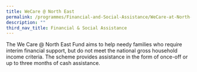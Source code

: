 ```yaml
---
title: WeCare @ North East
permalink: /programmes/Financial-and-Social-Assistance/WeCare-at-North-East
description: ""
third_nav_title: Financial & Social Assistance
---
```

The We Care @ North East Fund aims to help needy families who require interim financial support, but do not meet the national gross household income criteria. The scheme provides assistance in the form of once-off or up to three months of cash assistance.